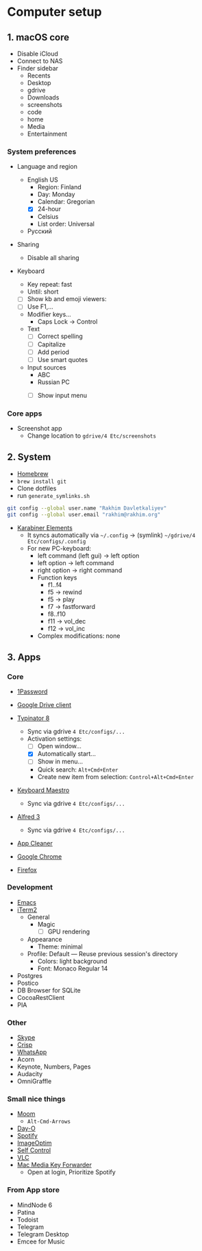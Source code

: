 # Computer setup

## 1. macOS core

- Disable iCloud
- Connect to NAS
- Finder sidebar
  - Recents
  - Desktop
  - gdrive
  - Downloads
  - screenshots
  - code
  - home
  - Media
  - Entertainment

### System preferences

- Language and region
  - English US
    - Region: Finland
    - Day: Monday
    - Calendar: Gregorian
    - [x] 24-hour
    - Celsius
    - List order: Universal
  - Русский

- Sharing
  - Disable all sharing

- Keyboard
  - Key repeat: fast
  - Until: short
  - [ ] Show kb and emoji viewers:
  - [ ] Use F1,...
  - Modifier keys...
    - Caps Lock → Control
  - Text
    - [ ] Correct spelling
    - [ ] Capitalize
    - [ ] Add period
    - [ ] Use smart quotes
  - Input sources
    - ABC
    - Russian PC
    - [ ] Show input menu


### Core apps

- Screenshot app
  - Change location to `gdrive/4 Etc/screenshots`

## 2. System

- [Homebrew](https://brew.sh/)
- `brew install git`
- Clone dotfiles
- run `generate_symlinks.sh`

```bash
git config --global user.name "Rakhim Davletkaliyev"
git config --global user.email "rakhim@rakhim.org"
```

- [Karabiner Elements](https://pqrs.org/osx/karabiner/)
  - It syncs automatically via `~/.config` → (symlink) `~/gdrive/4 Etc/configs/.config`
  - For new PC-keyboard:
    - left command (left gui) → left option
    - left option → left command
    - right option → right command
    - Function keys
      - f1..f4
      - f5 → rewind
      - f5 → play
      - f7 → fastforward
      - f8..f10
      - f11 → vol_dec
      - f12 → vol_inc
    - Complex modifications: none

## 3. Apps

### Core

- [1Password](https://1password.com/downloads/)
- [Google Drive client](https://www.google.com/drive/download/backup-and-sync/)

- [Typinator 8](https://www.ergonis.com/downloads/dnld_typinator.html)
  - Sync via gdrive `4 Etc/configs/...`
  - Activation settings:
    - [ ] Open window...
    - [x] Automatically start...
    - [ ] Show in menu...
    - Quick search: `Alt+Cmd+Enter`
    - Create new item from selection: `Control+Alt+Cmd+Enter`
- [Keyboard Maestro](https://www.keyboardmaestro.com/main/)
  - Sync via gdrive `4 Etc/configs/...`
- [Alfred 3](https://www.alfredapp.com/help/v3/)
  - Sync via gdrive `4 Etc/configs/...`

- [App Cleaner](https://freemacsoft.net/appcleaner/)

- [Google Chrome](https://www.google.com/chrome/)
- [Firefox](https://www.mozilla.org/en-US/firefox/new/?redirect_source=firefox-com)

### Development

- [Emacs](https://github.com/freetonik/emacs-dotfiles)
- [iTerm2](https://iterm2.com/downloads.html)
  - General
    - Magic
      - [ ] GPU rendering
  - Appearance
    - Theme: minimal
  - Profile: Default
    — Reuse previous session's directory
    - Colors: light background
    - Font: Monaco Regular 14
- Postgres
- Postico
- DB Browser for SQLite
- CocoaRestClient
- PIA

### Other

- [Skype](https://www.skype.com/en/get-skype/)
- [Crisp](https://crisp.chat/en/apps/)
- [WhatsApp](https://www.whatsapp.com/download)
- Acorn
- Keynote, Numbers, Pages
- Audacity
- OmniGraffle

### Small nice things

- [Moom](https://manytricks.com/moom/)
  - `Alt-Cmd-Arrows`
- [Day-O](https://shauninman.com/archive/2016/10/20/day_o_2_mac_menu_bar_clock)
- [Spotify](https://www.spotify.com/us/download/other/)
- [ImageOptim](https://imageoptim.com/mac)
- [Self Control](https://selfcontrolapp.com/)
- [VLC](https://www.videolan.org/vlc/download-macosx.html)
- [Mac Media Key Forwarder](http://milgra.com/mac-media-key-forwarder.html)
  - Open at login, Prioritize Spotify

### From App store

- MindNode 6
- Patina
- Todoist
- Telegram
- Telegram Desktop
- Emcee for Music
